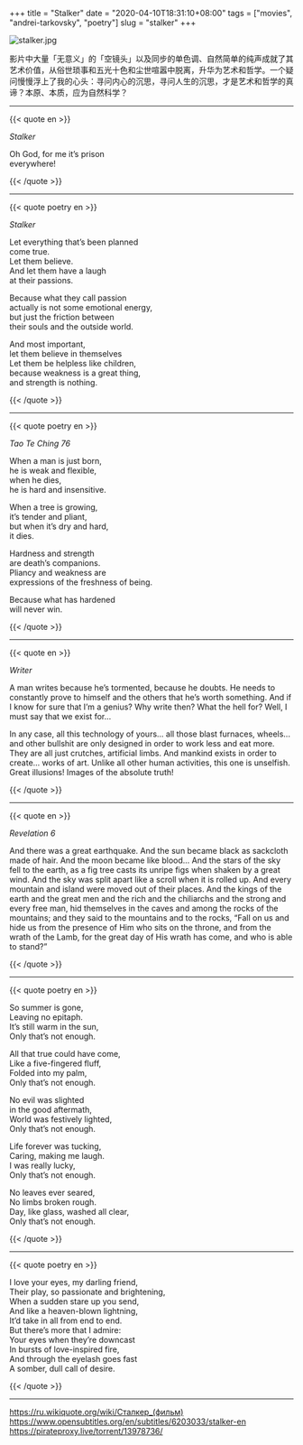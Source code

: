 +++
title = "Stalker"
date = "2020-04-10T18:31:10+08:00"
tags = ["movies", "andrei-tarkovsky", "poetry"]
slug = "stalker"
+++

![stalker.jpg](/images/stalker.jpg)

影片中大量「无意义」的「空镜头」以及同步的单色调、自然简单的纯声成就了其艺术价值，从俗世琐事和五光十色和尘世喧嚣中脱离，升华为艺术和哲学。一个疑问慢慢浮上了我的心头：寻问内心的沉思，寻问人生的沉思，才是艺术和哲学的真谛？本原、本质，应为自然科学？

---

{{< quote en >}}

*Stalker*

Oh God, for me it’s prison  
everywhere!

{{< /quote >}}

---

{{< quote poetry en >}}

*Stalker*

Let everything that’s been planned  
come true.  
Let them believe.  
And let them have a laugh  
at their passions.

Because what they call passion  
actually is not some emotional energy,  
but just the friction between  
their souls and the outside world.

And most important,  
let them believe in themselves  
Let them be helpless like children,  
because weakness is a great thing,  
and strength is nothing.

{{< /quote >}}

---

{{< quote poetry en >}}

*Tao Te Ching 76*

When a man is just born,  
he is weak and flexible,  
when he dies,  
he is hard and insensitive.

When a tree is growing,  
it’s tender and pliant,  
but when it’s dry and hard,  
it dies.

Hardness and strength  
are death’s companions.  
Pliancy and weakness are  
expressions of the freshness of being.

Because what has hardened  
will never win.

{{< /quote >}}

---

{{< quote en >}}

*Writer*

A man writes because he’s tormented, because he doubts. He needs to constantly prove to himself and the others that he’s worth something. And if I know for sure that I’m a genius? Why write then? What the hell for? Well, I must say that we exist for...

In any case, all this technology of yours... all those blast furnaces, wheels... and other bullshit are only designed in order to work less and eat more. They are all just crutches, artificial limbs. And mankind exists in order to create... works of art. Unlike all other human activities, this one is unselfish. Great illusions! Images of the absolute truth!

{{< /quote >}}

---

{{< quote en >}}

*Revelation 6*

And there was a great earthquake. And the sun became black as sackcloth made of hair. And the moon became like blood... And the stars of the sky fell to the earth, as a fig tree casts its unripe figs when shaken by a great wind. And the sky was split apart like a scroll when it is rolled up. And every mountain and island were moved out of their places. And the kings of the earth and the great men and the rich and the chiliarchs and the strong and every free man, hid themselves in the caves and among the rocks of the mountains; and they said to the mountains and to the rocks, “Fall on us and hide us from the presence of Him who sits on the throne, and from the wrath of the Lamb, for the great day of His wrath has come, and who is able to stand?”

{{< /quote >}}

---

{{< quote poetry en >}}

So summer is gone,  
Leaving no epitaph.  
It’s still warm in the sun,  
Only that’s not enough.

All that true could have come,  
Like a five-fingered fluff,  
Folded into my palm,  
Only that’s not enough.

No evil was slighted  
in the good aftermath,  
World was festively lighted,  
Only that’s not enough.

Life forever was tucking,  
Caring, making me laugh.  
I was really lucky,  
Only that’s not enough.

No leaves ever seared,  
No limbs broken rough.  
Day, like glass, washed all clear,  
Only that’s not enough.

{{< /quote >}}

---

{{< quote poetry en >}}

I love your eyes, my darling friend,  
Their play, so passionate and brightening,  
When a sudden stare up you send,  
And like a heaven-blown lightning,  
It’d take in all from end to end.  
But there’s more that I admire:  
Your eyes when they’re downcast  
In bursts of love-inspired fire,  
And through the eyelash goes fast  
A somber, dull call of desire.

{{< /quote >}}

---

<https://ru.wikiquote.org/wiki/Сталкер_(фильм)>  
<https://www.opensubtitles.org/en/subtitles/6203033/stalker-en>  
<https://pirateproxy.live/torrent/13978736/>

